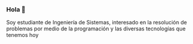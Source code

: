 ### Hola 👋

Soy estudiante de Ingeniería de Sistemas, interesado en la resolución de problemas por medio de la programación y las diversas tecnologías que tenemos hoy

<!--
**JuanEsteban2/JuanEsteban2** is a ✨ _special_ ✨ repository because its `README.md` (this file) appears on your GitHub profile.

Here are some ideas to get you started:

- 🔭 I’m currently working on ...
- 🌱 I’m currently learning ...
- 👯 I’m looking to collaborate on ...
- 🤔 I’m looking for help with ...
- 💬 Ask me about ...
- 📫 How to reach me: ...
- 😄 Pronouns: ...
- ⚡ Fun fact: ...
-->
